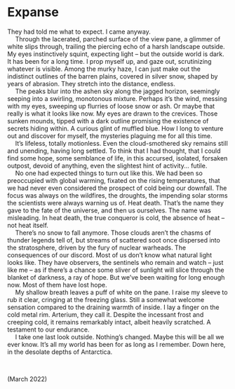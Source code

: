 # Expanse

They had told me what to expect. I came anyway.  
&emsp; Through the lacerated, parched surface of the view pane, a glimmer of white slips through, trailing the piercing echo of a harsh landscape outside. My eyes instinctively squint, expecting light – but the outside world is dark. It has been for a long time. I prop myself up, and gaze out, scrutinizing whatever is visible. Among the murky haze, I can just make out the indistinct outlines of the barren plains, covered in silver snow, shaped by years of abrasion. They stretch into the distance, endless.  
&emsp; The peaks blur into the ashen sky along the jagged horizon, seemingly seeping into a swirling, monotonous mixture. Perhaps it’s the wind, messing with my eyes, sweeping up flurries of loose snow or ash. Or maybe that really is what it looks like now. My eyes are drawn to the crevices. Those sunken mounds, tipped with a dark outline promising the existence of secrets hiding within. A curious glint of muffled blue. How I long to venture out and discover for myself, the mysteries plaguing me for all this time.  
&emsp; It’s lifeless, totally motionless. Even the cloud-smothered sky remains still and unending, having long settled. To think that I had thought, that I could find some hope, some semblance of life, in this accursed, isolated, forsaken outpost, devoid of anything, even the slightest hint of activity... futile.  
&emsp; No one had expected things to turn out like this. We had been so preoccupied with global warming, fixated on the rising temperatures, that we had never even considered the prospect of cold being our downfall. The focus was always on the wildfires, the droughts, the impending solar storms the scientists were always warning us of. Heat death. That’s the name they gave to the fate of the universe, and then us ourselves. The name was misleading. In heat death, the true conqueror is cold, the absence of heat – not heat itself.  
&emsp; There’s no snow to fall anymore. Those clouds aren’t the chasms of thunder legends tell of, but streams of scattered soot once dispersed into the stratosphere, driven by the fury of nuclear warheads. The consequences of our discord. Most of us don’t know what natural light looks like. They have observers, the sentinels who remain and watch – just like me – as if there’s a chance some sliver of sunlight will slice through the blanket of darkness, a ray of hope. But we’ve been waiting for long enough now. Most of them have lost hope.  
&emsp; My shallow breath leaves a puff of white on the pane. I raise my sleeve to rub it clear, cringing at the freezing glass. Still a somewhat welcome sensation compared to the draining warmth of inside. I lay a finger on the cold metal rim. Arterium, they call it. Despite the incessant frost and creeping cold, it remains remarkably intact, albeit heavily scratched. A testament to our endurance.  
&emsp; I take one last look outside. Nothing’s changed. Maybe this will be all we ever know. It’s all my world has been for as long as I remember. Down here, in the desolate depths of Antarctica.  


<br>


(March 2022)
